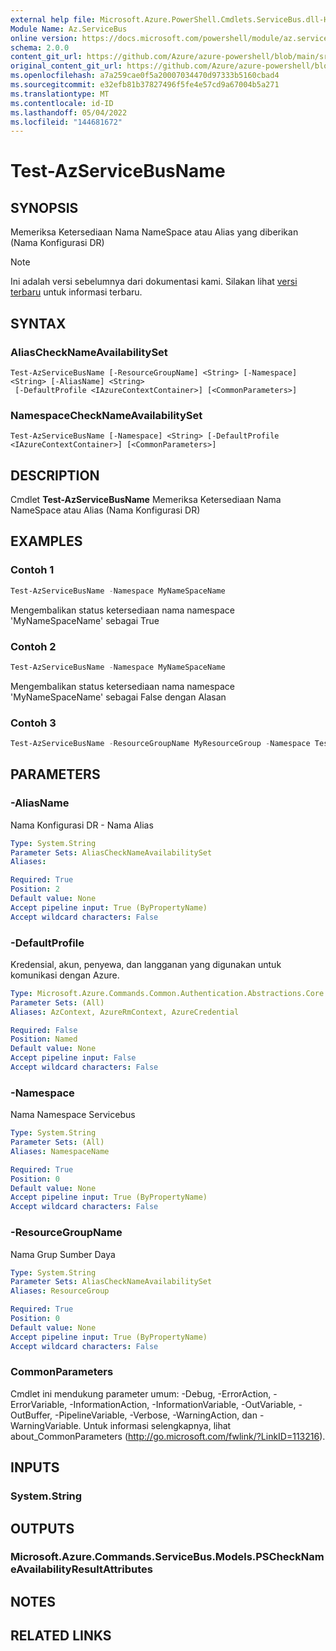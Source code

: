 ```yaml
---
external help file: Microsoft.Azure.PowerShell.Cmdlets.ServiceBus.dll-Help.xml
Module Name: Az.ServiceBus
online version: https://docs.microsoft.com/powershell/module/az.servicebus/test-azservicebusname
schema: 2.0.0
content_git_url: https://github.com/Azure/azure-powershell/blob/main/src/ServiceBus/ServiceBus/help/Test-AzServiceBusName.md
original_content_git_url: https://github.com/Azure/azure-powershell/blob/main/src/ServiceBus/ServiceBus/help/Test-AzServiceBusName.md
ms.openlocfilehash: a7a259cae0f5a20007034470d97333b5160cbad4
ms.sourcegitcommit: e32efb81b37827496f5fe4e57cd9a67004b5a271
ms.translationtype: MT
ms.contentlocale: id-ID
ms.lasthandoff: 05/04/2022
ms.locfileid: "144681672"
---
```

# Test-AzServiceBusName

## SYNOPSIS
Memeriksa Ketersediaan Nama NameSpace atau Alias yang diberikan (Nama Konfigurasi DR) 

> [!NOTE]
>Ini adalah versi sebelumnya dari dokumentasi kami. Silakan lihat [versi terbaru](/powershell/module/az.servicebus/test-azservicebusname) untuk informasi terbaru.

## SYNTAX

### AliasCheckNameAvailabilitySet
```
Test-AzServiceBusName [-ResourceGroupName] <String> [-Namespace] <String> [-AliasName] <String>
 [-DefaultProfile <IAzureContextContainer>] [<CommonParameters>]
```

### NamespaceCheckNameAvailabilitySet
```
Test-AzServiceBusName [-Namespace] <String> [-DefaultProfile <IAzureContextContainer>] [<CommonParameters>]
```

## DESCRIPTION
Cmdlet **Test-AzServiceBusName** Memeriksa Ketersediaan Nama NameSpace atau Alias (Nama Konfigurasi DR)

## EXAMPLES

### Contoh 1
```powershell
Test-AzServiceBusName -Namespace MyNameSpaceName
```

Mengembalikan status ketersediaan nama namespace 'MyNameSpaceName' sebagai True

### Contoh 2
```powershell
Test-AzServiceBusName -Namespace MyNameSpaceName
```

Mengembalikan status ketersediaan nama namespace 'MyNameSpaceName' sebagai False dengan Alasan

### Contoh 3
```powershell
Test-AzServiceBusName -ResourceGroupName MyResourceGroup -Namespace Test123 -AliasName myAliasName
```

## PARAMETERS

### -AliasName
Nama Konfigurasi DR - Nama Alias

```yaml
Type: System.String
Parameter Sets: AliasCheckNameAvailabilitySet
Aliases:

Required: True
Position: 2
Default value: None
Accept pipeline input: True (ByPropertyName)
Accept wildcard characters: False
```

### -DefaultProfile
Kredensial, akun, penyewa, dan langganan yang digunakan untuk komunikasi dengan Azure.

```yaml
Type: Microsoft.Azure.Commands.Common.Authentication.Abstractions.Core.IAzureContextContainer
Parameter Sets: (All)
Aliases: AzContext, AzureRmContext, AzureCredential

Required: False
Position: Named
Default value: None
Accept pipeline input: False
Accept wildcard characters: False
```

### -Namespace
Nama Namespace Servicebus

```yaml
Type: System.String
Parameter Sets: (All)
Aliases: NamespaceName

Required: True
Position: 0
Default value: None
Accept pipeline input: True (ByPropertyName)
Accept wildcard characters: False
```

### -ResourceGroupName
Nama Grup Sumber Daya

```yaml
Type: System.String
Parameter Sets: AliasCheckNameAvailabilitySet
Aliases: ResourceGroup

Required: True
Position: 0
Default value: None
Accept pipeline input: True (ByPropertyName)
Accept wildcard characters: False
```

### CommonParameters
Cmdlet ini mendukung parameter umum: -Debug, -ErrorAction, -ErrorVariable, -InformationAction, -InformationVariable, -OutVariable, -OutBuffer, -PipelineVariable, -Verbose, -WarningAction, dan -WarningVariable. Untuk informasi selengkapnya, lihat about_CommonParameters (http://go.microsoft.com/fwlink/?LinkID=113216).

## INPUTS

### System.String

## OUTPUTS

### Microsoft.Azure.Commands.ServiceBus.Models.PSCheckNameAvailabilityResultAttributes

## NOTES

## RELATED LINKS
